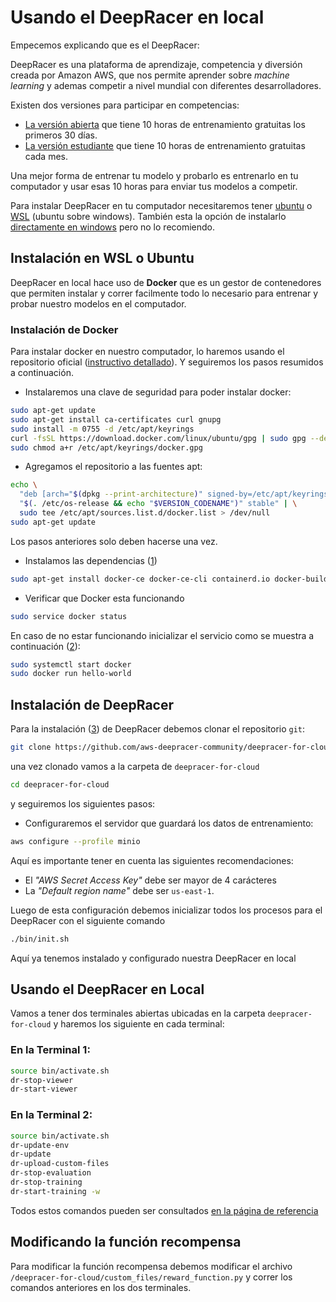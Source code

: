 # Usando el DeepRacer en local

Empecemos explicando que es el DeepRacer:

DeepRacer es una plataforma de aprendizaje, competencia y diversión creada por Amazon AWS, que nos permite aprender sobre _machine learning_ y ademas competir a nivel mundial con diferentes desarrolladores. 

Existen dos versiones para participar en competencias:

- [La versión abierta](https://deepracer.com) que tiene 10 horas de entrenamiento gratuitas los primeros 30 días.
- [La versión estudiante](https://student.deepracer.com) que tiene 10 horas de entrenamiento gratuitas cada mes. 

Una mejor forma de entrenar tu modelo y probarlo es entrenarlo en tu computador y usar esas 10 horas para enviar tus modelos a competir. 

Para instalar DeepRacer en tu computador necesitaremos tener [ubuntu](https://aws-deepracer-community.github.io/deepracer-for-cloud/installation.html) o [WSL](https://aws-deepracer-community.github.io/deepracer-for-cloud/windows.html) (ubuntu sobre windows). También esta la opción de instalarlo [directamente en windows](https://github.com/PhoenixDai/deepracer-windows) pero no lo recomiendo. 

## Instalación en WSL o Ubuntu

DeepRacer en local hace uso de **Docker** que es un gestor de contenedores que permiten instalar y correr facilmente todo lo necesario para entrenar y probar nuestro modelos en el computador. 

### Instalación de Docker

Para instalar docker en nuestro computador, lo haremos usando el repositorio oficial ([instructivo detallado](https://docs.docker.com/engine/install/ubuntu/#install-using-the-repository)). Y seguiremos los pasos resumidos a continuación.

- Instalaremos una clave de seguridad para poder instalar docker:

```sh
sudo apt-get update
sudo apt-get install ca-certificates curl gnupg
sudo install -m 0755 -d /etc/apt/keyrings
curl -fsSL https://download.docker.com/linux/ubuntu/gpg | sudo gpg --dearmor -o /etc/apt/keyrings/docker.gpg
sudo chmod a+r /etc/apt/keyrings/docker.gpg
```

- Agregamos el repositorio a las fuentes apt:

```sh
echo \
  "deb [arch="$(dpkg --print-architecture)" signed-by=/etc/apt/keyrings/docker.gpg] https://download.docker.com/linux/ubuntu \
  "$(. /etc/os-release && echo "$VERSION_CODENAME")" stable" | \
  sudo tee /etc/apt/sources.list.d/docker.list > /dev/null
sudo apt-get update
```

Los pasos anteriores solo deben hacerse una vez.

- Instalamos las dependencias ([1])

[1]:https://aws-deepracer-community.github.io/deepracer-for-cloud/windows.html "Instalación de DeepRacer en Windows"

```sh
sudo apt-get install docker-ce docker-ce-cli containerd.io docker-buildx-plugin docker-compose-plugin jq awscli python3-boto3 docker-compose -y
```

- Verificar que Docker esta funcionando

```sh
sudo service docker status
```

En caso de no estar funcionando inicializar el servicio como se muestra a continuación ([2]):

[2]: https://stackoverflow.com/questions/44678725/cannot-connect-to-the-docker-daemon-at-unix-var-run-docker-sock-is-the-docker "Solucionando el servicio de docker"

```sh
sudo systemctl start docker 
sudo docker run hello-world
```

## Instalación de DeepRacer

Para la instalación ([3]) de DeepRacer debemos clonar el repositorio `git`:

[3]: <https://aws-deepracer-community.github.io/deepracer-for-cloud/installation.html> "Instalación general de DeepRacer"

```sh
git clone https://github.com/aws-deepracer-community/deepracer-for-cloud.git
```

una vez clonado vamos a la carpeta de `deepracer-for-cloud`

```sh
cd deepracer-for-cloud
```

y seguiremos los siguientes pasos: 

- Configuraremos el servidor que guardará los datos de entrenamiento:

```sh
aws configure --profile minio
```

Aquí es importante tener en cuenta las siguientes recomendaciones:

- El _"AWS Secret Access Key"_ debe ser mayor de 4 carácteres
- La _"Default region name"_ debe ser `us-east-1`.

Luego de esta configuración debemos inicializar todos los procesos para el DeepRacer con el siguiente comando

```sh
./bin/init.sh
```

Aquí ya tenemos instalado y configurado nuestra DeepRacer en local

## Usando el DeepRacer en Local

Vamos a tener dos terminales abiertas ubicadas en la carpeta `deepracer-for-cloud` y haremos los siguiente en cada terminal:

### En la Terminal 1:

```sh
source bin/activate.sh
dr-stop-viewer
dr-start-viewer
```

### En la Terminal 2:

```sh
source bin/activate.sh
dr-update-env
dr-update
dr-upload-custom-files
dr-stop-evaluation
dr-stop-training
dr-start-training -w
```

Todos estos comandos pueden ser consultados [en la página de referencia](https://aws-deepracer-community.github.io/deepracer-for-cloud/reference.html)

## Modificando la función recompensa

Para modificar la función recompensa debemos modificar el archivo `/deepracer-for-cloud/custom_files/reward_function.py` y correr los comandos anteriores en los dos terminales.